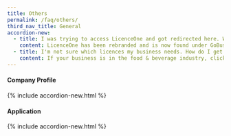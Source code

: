 ```yaml
---
title: Others
permalink: /faq/others/
third_nav_title: General
accordion-new:
  - title: I was trying to access LicenceOne and got redirected here. Why?
    content: LicenceOne has been rebranded and is now found under GoBusiness Dashboard. The ala-carte feature has all the same functions as LicenceOne and now comes with a newly added Guided Journey feature to walk beginners through the licensing process.
  - title: I'm not sure which licences my business needs. How do I get started in GoBusiness Dashboard?
    content: If your business is in the food & beverage industry, click here to use our Guided Journey feature for step-by-step guidance to find out the licences you need, and apply for them.
---
```


#### Company Profile
{% include accordion-new.html %}

#### Application
{% include accordion-new.html %}
